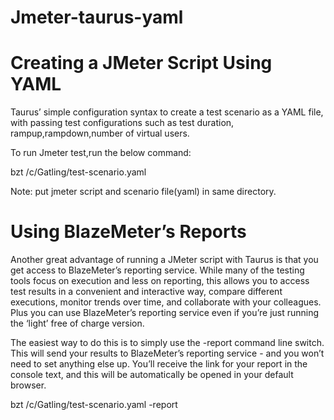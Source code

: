 # Jmeter-taurus-yaml
Creating a JMeter Script Using YAML 
====================================
Taurus’ simple configuration syntax to create a test scenario as a YAML file, with passing test configurations such as test duration, rampup,rampdown,number of virtual users.

To run Jmeter test,run the below command:

bzt /c/Gatling/test-scenario.yaml 

Note: put jmeter script and scenario file(yaml) in same directory.

Using BlazeMeter’s Reports
===========================
Another great advantage of running a JMeter script with Taurus is that you get access to BlazeMeter’s reporting service. While many of the testing tools focus on execution and less on reporting, this allows you to access test results in a convenient and interactive way, compare different executions, monitor trends over time, and collaborate with your colleagues. Plus you can use BlazeMeter’s reporting service even if you’re just running the ‘light’ free of charge version.

The easiest way to do this is to simply use the -report command line switch. This will send your results to BlazeMeter’s reporting service - and you won’t need to set anything else up. You’ll receive the link for your report in the console text, and this will be automatically be opened in your default browser.

bzt /c/Gatling/test-scenario.yaml -report
